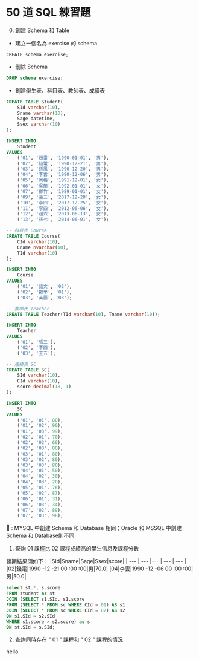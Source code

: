 # 50 道 SQL 練習題

0. 創建 Schema 和 Table

* 建立一個名為 exercise 的 schema
```sql=
CREATE schema exercise;
```
* 刪除 Schema
```sql
DROP schema exercise;
```
* 創建學生表、科目表、教師表、成績表
```sql
CREATE TABLE Student(
    SId varchar(10),
    Sname varchar(10),
    Sage datetime,
    Ssex varchar(10)
);

INSERT INTO
    Student
VALUES
    ('01', '趙雷', '1990-01-01', '男'),
    ('02', '錢電', '1990-12-21', '男'),
    ('03', '孫風', '1990-12-20', '男'),
    ('04', '李雲', '1990-12-06', '男'),
    ('05', '周梅', '1991-12-01', '⼥'),
    ('06', '吳蘭', '1992-01-01', '⼥'),
    ('07', '鄭竹', '1989-01-01', '⼥'),
    ('09', '張三', '2017-12-20', '⼥'),
    ('10', '李四', '2017-12-25', '⼥'),
    ('11', '李四', '2012-06-06', '⼥'),
    ('12', '趙六', '2013-06-13', '⼥'),
    ('13', '孫七', '2014-06-01', '⼥');

-- 科目表 Course
CREATE TABLE Course(
    CId varchar(10),
    Cname nvarchar(10),
    TId varchar(10)
);

INSERT INTO
    Course
VALUES
    ('01', '語文', '02'),
    ('02', '數學', '01'),
    ('03', '英語', '03');

-- 教師表 Teacher
CREATE TABLE Teacher(TId varchar(10), Tname varchar(10));

INSERT INTO
    Teacher
VALUES
    ('01', '張三'),
    ('02', '李四'),
    ('03', '王五');

-- 成績表 SC
CREATE TABLE SC(
    SId varchar(10),
    CId varchar(10),
    score decimal(18, 1)
);

INSERT INTO
    SC
VALUES
    ('01', '01', 80),
    ('01', '02', 90),
    ('01', '03', 99),
    ('02', '01', 70),
    ('02', '02', 60),
    ('02', '03', 80),
    ('03', '01', 80),
    ('03', '02', 80),
    ('03', '03', 80),
    ('04', '01', 50),
    ('04', '02', 30),
    ('04', '03', 20),
    ('05', '01', 76),
    ('05', '02', 87),
    ('06', '01', 31),
    ('06', '03', 34),
    ('07', '02', 89),
    ('07', '03', 98);
```
:shaved_ice: : MYSQL 中創建 Schema 和 Database 相同；Oracle 和 MSSQL 中創建 Schema 和 Database則不同


1. 查詢 01 課程⽐ 02 課程成績⾼的學⽣信息及課程分數


預期結果須如下：
|SId|Sname|Sage|Ssex|score|
| --- | --- |--- | --- | --- |
|02|錢電|1990 -12 -21 00 :00 :00|男|70.0|
|04|李雲|1990 -12 -06 00 :00 :00|男|50.0|


``` sql
select st.*, s.score
FROM student as st 
JOIN (SELECT s1.SId, s1.score
FROM (SELECT * FROM sc WHERE CId = 01) AS s1
JOIN (SELECT * FROM sc WHERE CId = 02) AS s2 
ON s1.SId = s2.SId
WHERE s1.score > s2.score) as s
ON st.SId = s.SId;
```
2. 查詢同時存在 " 01 " 課程和 " 02 " 課程的情況

hello


